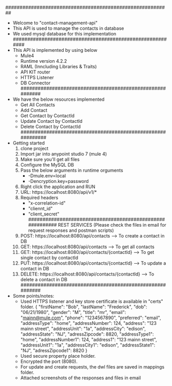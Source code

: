 ##########################################################
- Welcome to  "contact-management-api"
- This API is used to manage the contacts in database
- We used mysql database for this implementation
##########################################################
- This API is implemented by using below
	* Mule4
	* Runtime version 4.2.2
	* RAML (Inncluding Libraries & Traits)
	* API KIT router
	* HTTPS Listener
	* DB Connector
##########################################################
- We have the below resources implemented 
	* Get All Contacts
	* Add Contact
	* Get Contact by ContactId
	* Update Contact by ContactId
	* Delete Contact by ContactId
############################################################
- Getting started
	1) clone project 
	2) Import jar into anypoint studio 7 (mule 4)
	3) Make sure you'll get all files
	4) Configure the MySQL DB
	5) Pass the below arguments in runtime orguments
		* -Dmule.env=local
		* -Dencryption.key=password
	4) Right click the application and RUN
	5) URL: https://localhost:8080/api/v1/*
	6) Required headers
		* "x-correlation-id"
		* "cliennt_id"
		* "client_secret"
##########################################################
REST SERVICES (Please check the files in email for request responses and postman scripts)
	1) POST: https://localhost:8080/api/contacts --> To create a contact in DB
	2) GET: https://localhost:8080/api/contacts --> To get all contacts
	3) GET: https://localhost:8080/api/contacts/{contactId} --> To get single contact by contactId 
	4) PUT: https://localhost:8080/api/contacts/{contactId} --> To update a contact in DB
	5) DELETE: https://localhost:8080/api/contacts/{contactId} --> To delete a contact in DB
##########################################################
- Some points/notes:
	* Used HTTPS listener and key store certificate is available in "certs" folder.
		{
  "firstName": "Bob",
  "lastName": "Frederick",
  "dob": "06/21/1980",
  "gender": "M",
  "title": "mr",
  "email": "mainn@mule.com",
  "phone": "1234567890",
  "preferred": "email",
  "addressType": "home",
  "addressNumber": 124,
  "address": "123 mainn street",
  "addressUnit": "1a",
  "addressCity": "edison",
  "addressState": "NJ",
  "adressZipcode": 8820,
  "addressType1": "home",
  "addressNumber1": 124,
  "address1": "123 mainn street",
  "addressUnit1": "1a",
  "addressCity1": "edison",
  "addressState1": "NJ",
  "adressZipcode1": 8820
}
	* Used secure property place holder.
	* Encrypted the port (8080).
	* For update and create requests, the dwl files are saved in mappings folder.
	* Attached screenshots of the responses and files in email

